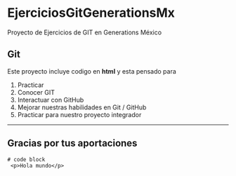 # EjerciciosGitGenerationsMx
Proyecto de Ejercicios de GIT en Generations México 

## Git
Este proyecto incluye codigo en **html** y esta pensado para 
1. Practicar
2. Conocer GIT
3. Interactuar con GitHub
4. Mejorar nuestras habilidades en Git / GitHub
5. Practicar para nuestro proyecto integrador

---
## Gracias por tus aportaciones

```
# code block
 <p>Hola mundo</p>
```

